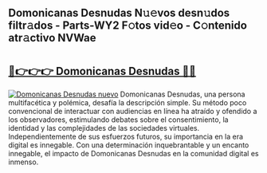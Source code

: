 ## Domonicanas Desnudas N𝚞𝚎vos desn𝚞dos filtr𝚊dos - Parts-WY2 F𝚘tos vid𝚎o - C𝚘ntenido atr𝚊ctivo NVWae

# <h2><a href="http://mb0i2w.tromn.icu/?c=Domonicanas+Desnudas">🔗👉👉👉 Domonicanas Desnudas 🔗🔗</a></h2>

[![Domonicanas Desnudas nuevo](https://i.imgur.com/pEAQMta.gif)](http://mb0i2w.tromn.icu/?c=Domonicanas+Desnudas)
Domonicanas Desnudas, una persona multifacética y polémica, desafía la descripción simple. Su método poco convencional de interactuar con audiencias en línea ha atraído y ofendido a los observadores, estimulando debates sobre el consentimiento, la identidad y las complejidades de las sociedades virtuales. Independientemente de sus esfuerzos futuros, su importancia en la era digital es innegable. Con una determinación inquebrantable y un encanto innegable, el impacto de Domonicanas Desnudas en la comunidad digital es inmenso.
